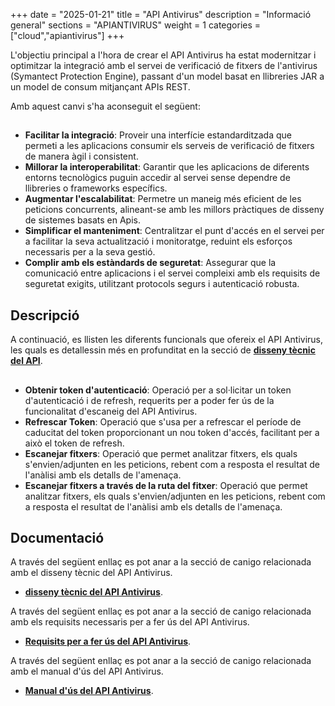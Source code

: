 +++
date        = "2025-01-21"
title       = "API Antivirus"
description = "Informació general"
sections    = "APIANTIVIRUS"
weight      = 1
categories  = ["cloud","apiantivirus"]
+++

L'objectiu principal a l'hora de crear el API Antivirus ha estat modernitzar i optimitzar la integració amb el servei de verificació de fitxers de l'antivirus (Symantect Protection Engine), passant d'un model basat en llibreries JAR a un model de consum mitjançant APIs REST.

Amb aquest canvi s'ha aconseguit el següent:
## 
- **Facilitar la integració**: Proveir una interfície estandarditzada que permeti a les aplicacions consumir els serveis de verificació de fitxers de manera àgil i consistent.
- **Millorar la interoperabilitat**: Garantir que les aplicacions de diferents entorns tecnològics puguin accedir al servei sense dependre de llibreries o frameworks específics.
- **Augmentar l'escalabilitat**: Permetre un maneig més eficient de les peticions concurrents, alineant-se amb les millors pràctiques de disseny de sistemes basats en Apis.
- **Simplificar el manteniment**: Centralitzar el punt d'accés en el servei per a facilitar la seva actualització i monitoratge, reduint els esforços necessaris per a la seva gestió.
- **Complir amb els estàndards de seguretat**: Assegurar que la comunicació entre aplicacions i el servei compleixi amb els requisits de seguretat exigits, utilitzant protocols segurs i autenticació robusta.

## Descripció

A continuació, es llisten les diferents funcionals que ofereix el API Antivirus, les quals es detallessin més en profunditat en la secció de **[disseny tècnic del API](/drafts/apiantivirus/disenotecnico_CAT/)**.
## 
- **Obtenir token d'autenticació**: Operació per a sol·licitar un token d'autenticació i de refresh, requerits per a poder fer ús de la funcionalitat d'escaneig del API Antivirus.
- **Refrescar Token**: Operació que s'usa per a refrescar el període de caducitat del token proporcionant un nou token d'accés, facilitant per a això el token de refresh.
- **Escanejar fitxers**: Operació que permet analitzar fitxers, els quals s'envien/adjunten en les peticions, rebent com a resposta el resultat de l'anàlisi amb els detalls de l'amenaça.
- **Escanejar fitxers a través de la ruta del fitxer**: Operació que permet analitzar fitxers, els quals s'envien/adjunten en les peticions, rebent com a resposta el resultat de l'anàlisi amb els detalls de l'amenaça.

## Documentació

A través del següent enllaç es pot anar a la secció de canigo relacionada amb el disseny tècnic del API Antivirus.
- **[disseny tècnic del API Antivirus](/drafts/apiantivirus/disenotecnico_CAT/)**.

A través del següent enllaç es pot anar a la secció de canigo relacionada amb els requisits necessaris per a fer ús del API Antivirus.
- **[Requisits per a fer ús del API Antivirus](/drafts/apiantivirus/requisitosdeuso_CAT/)**.

A través del següent enllaç es pot anar a la secció de canigo relacionada amb el manual d'ús del API Antivirus.
- **[Manual d'ús del API Antivirus](/drafts/apiantivirus/manualdeuso_CAT/)**.


